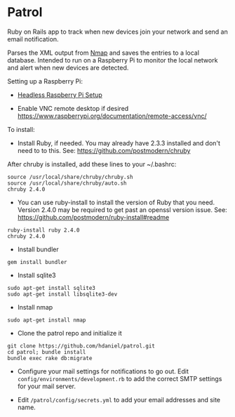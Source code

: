 # Patrol

Ruby on Rails app to track when new devices join your network and send an email notification.

Parses the XML output from [Nmap](https://nmap.org) and saves the entries to a local database.  Intended to run on a Raspberry Pi to monitor the local network and alert when new devices are detected.

Setting up a Raspberry Pi:

* [Headless Raspberry Pi Setup](https://hackernoon.com/raspberry-pi-headless-install-462ccabd75d0)

* Enable VNC remote desktop if desired https://www.raspberrypi.org/documentation/remote-access/vnc/

To install:

* Install Ruby, if needed. You may already have 2.3.3 installed and don't need to to this. See: https://github.com/postmodern/chruby

After chruby is installed, add these lines to your ~/.bashrc:

```
source /usr/local/share/chruby/chruby.sh
source /usr/local/share/chruby/auto.sh
chruby 2.4.0
```

* You can use ruby-install to install the version of Ruby that you need.  Version 2.4.0 may be required to get past an openssl version issue.  See: https://github.com/postmodern/ruby-install#readme

```
ruby-install ruby 2.4.0
chruby 2.4.0
```

* Install bundler

`gem install bundler`

* Install sqlite3

```
sudo apt-get install sqlite3
sudo apt-get install libsqlite3-dev
```

* Install nmap

`sudo apt-get install nmap`

* Clone the patrol repo and initialize it

```
git clone https://github.com/hdaniel/patrol.git
cd patrol; bundle install
bundle exec rake db:migrate
```

* Configure your mail settings for notifications to go out.  Edit `config/environments/development.rb` to add the correct SMTP settings for your mail server.

* Edit `/patrol/config/secrets.yml` to add your email addresses and site name.







